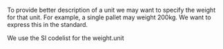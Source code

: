 To provide better description of a unit we may want to specify the weight for that
unit. For example, a single pallet may weight 200kg. We want to express this in the 
standard. 

We use the SI codelist for the weight.unit
